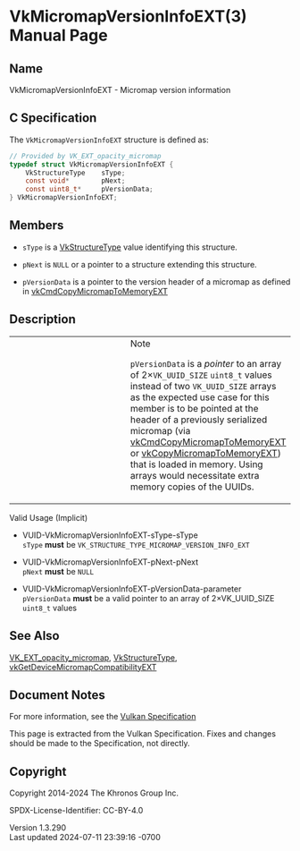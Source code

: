# VkMicromapVersionInfoEXT(3) Manual Page

## Name

VkMicromapVersionInfoEXT - Micromap version information



## <a href="#_c_specification" class="anchor"></a>C Specification

The `VkMicromapVersionInfoEXT` structure is defined as:

``` c
// Provided by VK_EXT_opacity_micromap
typedef struct VkMicromapVersionInfoEXT {
    VkStructureType    sType;
    const void*        pNext;
    const uint8_t*     pVersionData;
} VkMicromapVersionInfoEXT;
```

## <a href="#_members" class="anchor"></a>Members

- `sType` is a [VkStructureType](https://registry.khronos.org/vulkan/specs/1.3-extensions/man/html/VkStructureType.html) value identifying
  this structure.

- `pNext` is `NULL` or a pointer to a structure extending this
  structure.

- `pVersionData` is a pointer to the version header of a micromap as
  defined in
  [vkCmdCopyMicromapToMemoryEXT](https://registry.khronos.org/vulkan/specs/1.3-extensions/man/html/vkCmdCopyMicromapToMemoryEXT.html)

## <a href="#_description" class="anchor"></a>Description

<table>
<colgroup>
<col style="width: 50%" />
<col style="width: 50%" />
</colgroup>
<tbody>
<tr>
<td class="icon"><em></em></td>
<td class="content">Note
<p><code>pVersionData</code> is a <em>pointer</em> to an array of
2×<code>VK_UUID_SIZE</code> <code>uint8_t</code> values instead of two
<code>VK_UUID_SIZE</code> arrays as the expected use case for this
member is to be pointed at the header of a previously serialized
micromap (via <a
href="https://registry.khronos.org/vulkan/specs/1.3-extensions/man/html/vkCmdCopyMicromapToMemoryEXT.html">vkCmdCopyMicromapToMemoryEXT</a>
or <a
href="vkCopyMicromapToMemoryEXT.html">vkCopyMicromapToMemoryEXT</a>)
that is loaded in memory. Using arrays would necessitate extra memory
copies of the UUIDs.</p></td>
</tr>
</tbody>
</table>

Valid Usage (Implicit)

- <a href="#VUID-VkMicromapVersionInfoEXT-sType-sType"
  id="VUID-VkMicromapVersionInfoEXT-sType-sType"></a>
  VUID-VkMicromapVersionInfoEXT-sType-sType  
  `sType` **must** be `VK_STRUCTURE_TYPE_MICROMAP_VERSION_INFO_EXT`

- <a href="#VUID-VkMicromapVersionInfoEXT-pNext-pNext"
  id="VUID-VkMicromapVersionInfoEXT-pNext-pNext"></a>
  VUID-VkMicromapVersionInfoEXT-pNext-pNext  
  `pNext` **must** be `NULL`

- <a href="#VUID-VkMicromapVersionInfoEXT-pVersionData-parameter"
  id="VUID-VkMicromapVersionInfoEXT-pVersionData-parameter"></a>
  VUID-VkMicromapVersionInfoEXT-pVersionData-parameter  
  `pVersionData` **must** be a valid pointer to an array of
  2×VK_UUID_SIZE `uint8_t` values

## <a href="#_see_also" class="anchor"></a>See Also

[VK_EXT_opacity_micromap](https://registry.khronos.org/vulkan/specs/1.3-extensions/man/html/VK_EXT_opacity_micromap.html),
[VkStructureType](https://registry.khronos.org/vulkan/specs/1.3-extensions/man/html/VkStructureType.html),
[vkGetDeviceMicromapCompatibilityEXT](https://registry.khronos.org/vulkan/specs/1.3-extensions/man/html/vkGetDeviceMicromapCompatibilityEXT.html)

## <a href="#_document_notes" class="anchor"></a>Document Notes

For more information, see the <a
href="https://registry.khronos.org/vulkan/specs/1.3-extensions/html/vkspec.html#VkMicromapVersionInfoEXT"
target="_blank" rel="noopener">Vulkan Specification</a>

This page is extracted from the Vulkan Specification. Fixes and changes
should be made to the Specification, not directly.

## <a href="#_copyright" class="anchor"></a>Copyright

Copyright 2014-2024 The Khronos Group Inc.

SPDX-License-Identifier: CC-BY-4.0

Version 1.3.290  
Last updated 2024-07-11 23:39:16 -0700
